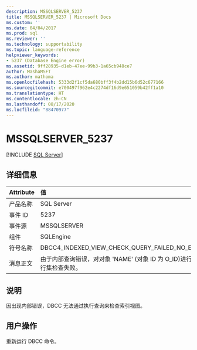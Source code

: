 ```yaml
---
description: MSSQLSERVER_5237
title: MSSQLSERVER_5237 | Microsoft Docs
ms.custom: ''
ms.date: 04/04/2017
ms.prod: sql
ms.reviewer: ''
ms.technology: supportability
ms.topic: language-reference
helpviewer_keywords:
- 5237 (Database Engine error)
ms.assetid: 9ff28935-d1eb-47ee-99b3-1a65cb948ce7
author: MashaMSFT
ms.author: mathoma
ms.openlocfilehash: 5333d2f1cf5da680bff3f4b2dd15b6d52c677166
ms.sourcegitcommit: e700497f962e4c2274df16d9e651059b42ff1a10
ms.translationtype: HT
ms.contentlocale: zh-CN
ms.lasthandoff: 08/17/2020
ms.locfileid: "88470977"
---
```

# <a name="mssqlserver_5237"></a>MSSQLSERVER_5237
 [!INCLUDE [SQL Server](../../includes/applies-to-version/sqlserver.md)]
  
## <a name="details"></a>详细信息  
  
| Attribute | 值 |  
| :-------- | :---- |  
|产品名称|SQL Server|  
|事件 ID|5237|  
|事件源|MSSQLSERVER|  
|组件|SQLEngine|  
|符号名称|DBCC4_INDEXED_VIEW_CHECK_QUERY_FAILED_NO_ERRORCODE|  
|消息正文|由于内部查询错误，对对象 'NAME' (对象 ID 为 O_ID)进行的 DBCC 跨行集检查失败。|  
  
## <a name="explanation"></a>说明  
因出现内部错误，DBCC 无法通过执行查询来检查索引视图。  
  
## <a name="user-action"></a>用户操作  
重新运行 DBCC 命令。  
  
